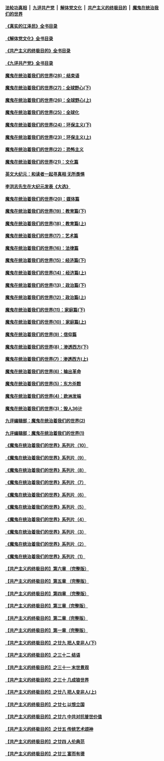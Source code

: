 ####  [法轮功真相](../../../../basic/blob/master/README.md?t=07301102) &nbsp;|&nbsp; [九评共产党](../../../../9ping.md/blob/master/README.md?t=07301102) &nbsp;|&nbsp; [解体党文化](../../../../jtdwh.md/blob/master/README.md?t=07301102)  &nbsp;|&nbsp; [共产主义的终极目的](../../../../gczydzjmd.md/blob/master/README.md?t=07301102) &nbsp;|&nbsp; [魔鬼在统治我们的世界](../../../../mgztzwmdsj.md/blob/master/README.md?t=07301102) 

#### [《真实的江泽民》全书目录](../pages/nsc422/n13721399.md?t=07301102) 

#### [《解体党文化》全书目录](../pages/nsc422/n13721157.md?t=07301102) 

#### [《共产主义的终极目的》全书目录](../pages/nsc422/n13721048.md?t=07301102) 

#### [《九评共产党》全书目录](../pages/nsc422/n13708085.md?t=07301102) 

#### [魔鬼在统治着我们的世界(28)：结束语](../pages/nsc422/n10936246.md?t=07301102) 

#### [魔鬼在统治着我们的世界(27)：全球野心(下)](../pages/nsc422/n10928319.md?t=07301102) 

#### [魔鬼在统治着我们的世界(26)：全球野心(上)](../pages/nsc422/n10900318.md?t=07301102) 

#### [魔鬼在统治着我们的世界(25)：全球化](../pages/nsc422/n10788205.md?t=07301102) 

#### [魔鬼在统治着我们的世界(24)：环保主义(下)](../pages/nsc422/n10695307.md?t=07301102) 

#### [魔鬼在统治着我们的世界(23)：环保主义(上)](../pages/nsc422/n10688613.md?t=07301102) 

#### [魔鬼在统治着我们的世界(22)：恐怖主义](../pages/nsc422/n10614727.md?t=07301102) 

#### [魔鬼在统治着我们的世界(21)：文化篇](../pages/nsc422/n10597706.md?t=07301102) 

#### [英文大纪元：和读者一起寻真相 无所畏惧](../pages/nsc422/n12542027.md?t=07301102) 

#### [李洪志先生在大纪元发表《大选》](../pages/nsc422/n12534746.md?t=07301102) 

#### [魔鬼在统治着我们的世界(20)：媒体篇](../pages/nsc422/n10586579.md?t=07301102) 

#### [魔鬼在统治着我们的世界(19)：教育篇(下)](../pages/nsc422/n10564808.md?t=07301102) 

#### [魔鬼在统治着我们的世界(18)：教育篇(上)](../pages/nsc422/n10526970.md?t=07301102) 

#### [魔鬼在统治着我们的世界(17)：艺术篇](../pages/nsc422/n10499093.md?t=07301102) 

#### [魔鬼在统治着我们的世界(16)：法律篇](../pages/nsc422/n10485969.md?t=07301102) 

#### [魔鬼在统治着我们的世界(15)：经济篇(下)](../pages/nsc422/n10469975.md?t=07301102) 

#### [魔鬼在统治着我们的世界(14)：经济篇(上)](../pages/nsc422/n10457370.md?t=07301102) 

#### [魔鬼在统治着我们的世界(13)：政治篇(下)](../pages/nsc422/n10448270.md?t=07301102) 

#### [魔鬼在统治着我们的世界(12)：政治篇(上)](../pages/nsc422/n10444576.md?t=07301102) 

#### [魔鬼在统治着我们的世界(11)：家庭篇(下)](../pages/nsc422/n10440961.md?t=07301102) 

#### [魔鬼在统治着我们的世界(10)：家庭篇(上)](../pages/nsc422/n10435448.md?t=07301102) 

#### [魔鬼在统治着我们的世界(9)：信仰篇](../pages/nsc422/n10432159.md?t=07301102) 

#### [魔鬼在统治着我们的世界(8)：渗透西方(下)](../pages/nsc422/n10429603.md?t=07301102) 

#### [魔鬼在统治着我们的世界(7)：渗透西方(上)](../pages/nsc422/n10426013.md?t=07301102) 

#### [魔鬼在统治着我们的世界(6)：输出革命](../pages/nsc422/n10421536.md?t=07301102) 

#### [魔鬼在统治着我们的世界(5)：东方杀戮](../pages/nsc422/n10417707.md?t=07301102) 

#### [魔鬼在统治着我们的世界(4)：欧洲发端](../pages/nsc422/n10414890.md?t=07301102) 

#### [魔鬼在统治着我们的世界(3)：毁人36计](../pages/nsc422/n10411583.md?t=07301102) 

#### [九评编辑部：魔鬼在统治着我们的世界(2)](../pages/nsc422/n10410036.md?t=07301102) 

#### [九评编辑部：魔鬼在统治着我们的世界(1)](../pages/nsc422/n10406825.md?t=07301102) 

#### [《魔鬼在统治着我们的世界》系列片（10）](../pages/nsc422/n12292670.md?t=07301102) 

#### [《魔鬼在统治着我们的世界》系列片（9）](../pages/nsc422/n12290859.md?t=07301102) 

#### [《魔鬼在统治着我们的世界》系列片（8）](../pages/nsc422/n12287445.md?t=07301102) 

#### [《魔鬼在统治着我们的世界》系列片（7）](../pages/nsc422/n12283425.md?t=07301102) 

#### [《魔鬼在统治着我们的世界》系列片（6）](../pages/nsc422/n12282314.md?t=07301102) 

#### [《魔鬼在统治着我们的世界》系列片（5）](../pages/nsc422/n12281419.md?t=07301102) 

#### [《魔鬼在统治着我们的世界》系列片（4）](../pages/nsc422/n12274024.md?t=07301102) 

#### [《魔鬼在统治着我们的世界》系列片（3）](../pages/nsc422/n12271322.md?t=07301102) 

#### [《魔鬼在统治着我们的世界》系列片（2）](../pages/nsc422/n12269049.md?t=07301102) 

#### [《魔鬼在统治着我们的世界》系列片（1）](../pages/nsc422/n12267575.md?t=07301102) 

#### [【共产主义的终极目的】第六章 （完整版）](../pages/nsc422/n11428913.md?t=07301102) 

#### [【共产主义的终极目的】第五章 （完整版）](../pages/nsc422/n11428912.md?t=07301102) 

#### [【共产主义的终极目的】第四章 （完整版）](../pages/nsc422/n11428907.md?t=07301102) 

#### [【共产主义的终极目的】第三章（完整版）](../pages/nsc422/n11428848.md?t=07301102) 

#### [【共产主义的终极目的】第二章（完整版）](../pages/nsc422/n11428831.md?t=07301102) 

#### [【共产主义的终极目的】第一章（完整版）](../pages/nsc422/n11417651.md?t=07301102) 

#### [【共产主义的终极目的】之廿九 把人变非人(下)](../pages/nsc422/n11344140.md?t=07301102) 

#### [【共产主义的终极目的】之三十二 结语](../pages/nsc422/n11360535.md?t=07301102) 

#### [【共产主义的终极目的】之三十一 末世景观](../pages/nsc422/n11351129.md?t=07301102) 

#### [【共产主义的终极目的】之三十 几成狼世界](../pages/nsc422/n11348280.md?t=07301102) 

#### [【共产主义的终极目的】之廿八 把人变非人(上)](../pages/nsc422/n11340492.md?t=07301102) 

#### [【共产主义的终极目的】之廿七 以恨立国](../pages/nsc422/n11336944.md?t=07301102) 

#### [【共产主义的终极目的】之廿六 中共对抗普世价值](../pages/nsc422/n11324785.md?t=07301102) 

#### [【共产主义的终极目的】之廿五 传统艺术颂神](../pages/nsc422/n11296396.md?t=07301102) 

#### [【共产主义的终极目的】之廿四 人伦典范](../pages/nsc422/n11296397.md?t=07301102) 

#### [【共产主义的终极目的】之廿三 富而有德](../pages/nsc422/n11283598.md?t=07301102) 

